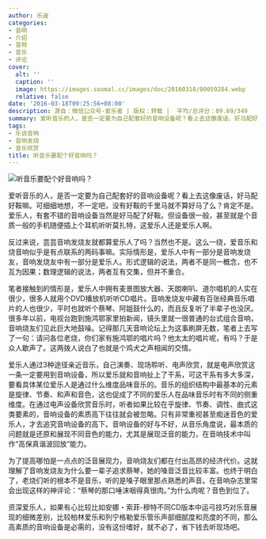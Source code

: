 ```yaml
---
author: 乐迪
categories:
- 音响
- 介绍
- 音频
- 音乐
- 评论
cover:
  alt: ''
  caption: ''
  image: https://images.soomal.cc/images/doc/20160318/00059284.webp
  relative: false
date: '2016-03-18T09:25:56+08:00'
description: 源自：微信公众号-爱乐者 | 版权：转载 |  平均/总评分：09.69/349
summary: 爱听音乐的人，是否一定要为自己配套好的音响设备呢？看上去这像废话，好马配好鞍嘛。可细细地想，不一定吧，没有好鞍的千里马就不算好马了么？肯定不是。爱乐人，有套不错的音响设备当然是好马配了好鞍。但设备很一般，甚至就是个音质一般的手机随便插上个耳机听听莫扎特，这爱乐人还是爱乐人啊。
tags:
- 乐说音响
- 音响发烧
- 音乐欣赏
title: 听音乐要配个好音响吗？
---
```


![听音乐要配个好音响吗？](https://images.soomal.cc/images/doc/20160318/00059284.webp)





爱听音乐的人，是否一定要为自己配套好的音响设备呢？看上去这像废话，好马配好鞍嘛。可细细地想，不一定吧，没有好鞍的千里马就不算好马了么？肯定不是。爱乐人，有套不错的音响设备当然是好马配了好鞍。但设备很一般，甚至就是个音质一般的手机随便插上个耳机听听莫扎特，这爱乐人还是爱乐人啊。

反过来说，芸芸音响发烧友就都算爱乐人了吗？当然也不是。这么一绕，爱音乐和烧音响似乎是有点联系的两码事嘛。实际情形是，爱乐人中有一部分是音响发烧友，音响发烧友中有一部分是爱乐人。形式逻辑的说法，两者不是同一概念，也不互为因果；数理逻辑的说法，两者互有交集，但并不重合。

笔者接触到的情形是，爱乐人中拥有麦景图放大器、天朗喇叭、道尔唱机的人实在很少，很多人就用个DVD播放机听听CD唱片。音响发烧友中藏有百张经典音乐唱片的人也很少，平时也就听个蔡琴、阿姐鼓什么的，而且反复听了半辈子也没厌。很多年以前，电视台跑到施鸿鄂家里拍新闻，镜头里就一很普通的台式组合音响，音响烧友们见此巨大地鼓噪。记得那几天音响论坛上为这事刷屏无数，笔者上去写了一句：请问各位老烧，你们家有施鸿鄂的唱片吗？他太太的唱片呢，有吗？于是众人歇声了。这两拨人说白了也就是个鸡犬之声相闻的交情。

爱乐人通过3种途径亲近音乐，自己演奏、现场聆听、电声欣赏，就是电声欣赏这一条一定要用到音响设备，所以爱乐就和音响扯上了干系，可这干系有多大多深，要看具体某位爱乐人是通过什么维度品味音乐的。音乐的组织结构中最基本的元素是旋律、节奏、和声和音色，这也促成了不同的爱乐人在品味音乐时有不同的侧重维度。在通过电声设备欣赏音乐时，听者如果比较在乎旋律、节奏、调性、曲式这类要素的，音响设备的素质高下往往就会被忽略。只有非常重视甚至痴迷音色的爱乐人，才去追究音响设备的高下。音响设备的好与不好，从音乐角度说，最本质的问题就是还原和展现不同音色的能力，尤其是展现泛音的能力，在音响技术中叫作“高保真谐波回放”能力。

为了提高哪怕是一点点的泛音展现力，音响烧友们都在付出高昂的经济代价。这就理解了音响发烧友为什么要一辈子追求蔡琴，她的嗓音泛音比较丰富。也终于明白了，老烧们听的根本不是音乐，听的是嗓子眼里那点熟悉的声音。在音响杂志里常会出现这样的神评论：“蔡琴的那口唾沫咽得真很肉。”为什么肉呢？音色到位了。

资深爱乐人，如果有心比较比如安娜・索菲-穆特不同CD版本中运弓技巧对乐音展现的细微差别，比较柏林爱乐和列宁格勒爱乐管乐声部细腻度和亮度的不同，那么高素质的音响设备是必需的，没有这份嗜好，就不必了，省下钱去听现场吧。